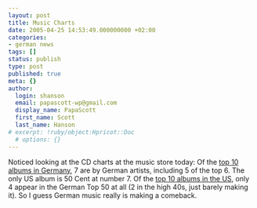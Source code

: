 ```yaml
---
layout: post
title: Music Charts
date: 2005-04-25 14:53:49.000000000 +02:00
categories:
- german news
tags: []
status: publish
type: post
published: true
meta: {}
author:
  login: shanson
  email: papascott-wp@gmail.com
  display_name: PapaScott
  first_name: Scott
  last_name: Hanson
# excerpt: !ruby/object:Hpricot::Doc
  # options: {}
---
```

<p>Noticed looking at the CD charts at the music store today: Of the <a href="http://stat.allofmp3.com/ratings/charts.shtml?action=DEalbums">top 10 albums in Germany</a>, 7 are by German artists, including 5 of the top 6. The only US album is 50 Cent at number 7. Of the <a href="http://stat.allofmp3.com/ratings/charts.shtml?action=AMERalbums">top 10 albums in the US</a>, only 4 appear in the German Top 50 at all (2 in the high 40s, just barely making it). So I guess German music really is making a comeback.</p>
